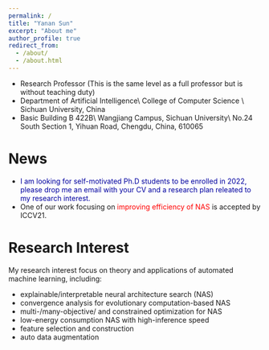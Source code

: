 ```yaml
---
permalink: /
title: "Yanan Sun"
excerpt: "About me"
author_profile: true
redirect_from: 
  - /about/
  - /about.html
---
```


* Research Professor (This is the same level as a full professor but is without teaching duty)
* Department of Artificial Intelligence\\
College of Computer Science \\
Sichuan University, China
* Basic Building B 422B\\
Wangjiang Campus, Sichuan University\\
No.24 South Section 1, Yihuan Road, Chengdu, China, 610065

News
======
* <span style="color: #0000a0">I am looking for self-motivated Ph.D students to be enrolled in 2022, please drop me an email with your CV and a research plan releated to my research interest.</span>
* One of our work focusing on <span style="color: #FF0000">improving efficiency of NAS</span> is accepted by ICCV21.

Research Interest
======
My research interest focus on theory and applications of automated machine learning, including:
* explainable/interpretable neural architecture search (NAS)
* convergence analysis for evolutionary computation-based NAS
* multi-/many-objective/ and constrained optimization for NAS
* low-energy consumption NAS with high-inference speed
* feature selection and construction
* auto data augmentation
